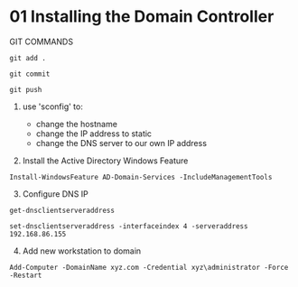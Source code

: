 # 01 Installing the Domain Controller

GIT COMMANDS
```shell
git add .
```
```shell
git commit
```
```shell
git push
```

1. use 'sconfig' to:
    - change the hostname
    - change the IP address to static
    - change the DNS server to our own IP address

2. Install the Active Directory Windows Feature

```shell
Install-WindowsFeature AD-Domain-Services -IncludeManagementTools
```

3. Configure DNS IP
```shell
get-dnsclientserveraddress
```

```shell
set-dnsclientserveraddress -interfaceindex 4 -serveraddress 192.168.86.155
```

4. Add new workstation to domain
```
Add-Computer -DomainName xyz.com -Credential xyz\administrator -Force -Restart
```




